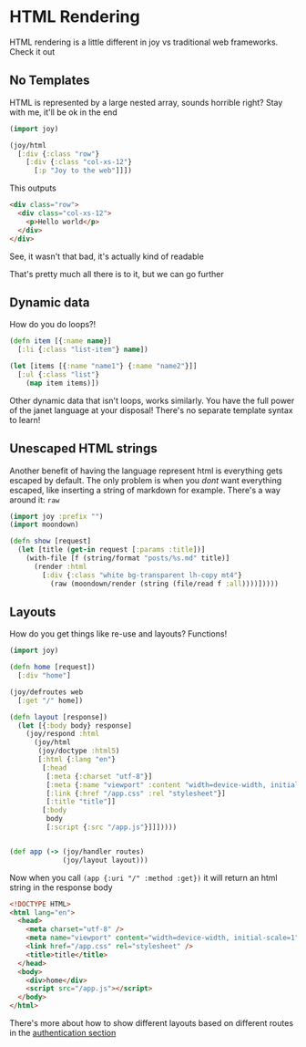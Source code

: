 # HTML Rendering

HTML rendering is a little different in joy vs traditional web frameworks. Check it out

## No Templates

HTML is represented by a large nested array, sounds horrible right? Stay with me, it'll be ok in the end

```clojure
(import joy)

(joy/html
  [:div {:class "row"}
    [:div {:class "col-xs-12"}
      [:p "Joy to the web"]]])
```

This outputs

```html
<div class="row">
  <div class="col-xs-12">
    <p>Hello world</p>
  </div>
</div>
```

See, it wasn't that bad, it's actually kind of readable

That's pretty much all there is to it, but we can go further

## Dynamic data

How do you do loops?!

```clojure
(defn item [{:name name}]
  [:li {:class "list-item"} name])

(let [items [{:name "name1"} {:name "name2"}]]
  [:ul {:class "list"}
    (map item items)])
```

Other dynamic data that isn't loops, works similarly. You have the full power of the janet language at your disposal! There's no separate template syntax to learn!

## Unescaped HTML strings

Another benefit of having the language represent html is everything gets escaped by default. The only problem is when you *dont* want everything escaped, like inserting a string of markdown for example. There's a way around it: `raw`

```clojure
(import joy :prefix "")
(import moondown)

(defn show [request]
  (let [title (get-in request [:params :title])]
    (with-file [f (string/format "posts/%s.md" title)]
      (render :html
        [:div {:class "white bg-transparent lh-copy mt4"}
          (raw (moondown/render (string (file/read f :all))))]))))
```

## Layouts

How do you get things like re-use and layouts? Functions!

```clojure
(import joy)

(defn home [request])
  [:div "home"]

(joy/defroutes web
  [:get "/" home])

(defn layout [response])
  (let [{:body body} response]
    (joy/respond :html
      (joy/html
       (joy/doctype :html5)
       [:html {:lang "en"}
        [:head
         [:meta {:charset "utf-8"}]
         [:meta {:name "viewport" :content "width=device-width, initial-scale=1"}]
         [:link {:href "/app.css" :rel "stylesheet"}]
         [:title "title"]]
        [:body
         body
         [:script {:src "/app.js"}]]]))))


(def app (-> (joy/handler routes)
             (joy/layout layout)))
```

Now when you call `(app {:uri "/" :method :get})` it will return an html string in the response body

```html
<!DOCTYPE HTML>
<html lang="en">
  <head>
    <meta charset="utf-8" />
    <meta name="viewport" content="width=device-width, initial-scale=1" />
    <link href="/app.css" rel="stylesheet" />
    <title>title</title>
  </head>
  <body>
    <div>home</div>
    <script src="/app.js"></script>
  </body>
</html>
```

There's more about how to show different layouts based on different routes in the [authentication section](authentication.md)
